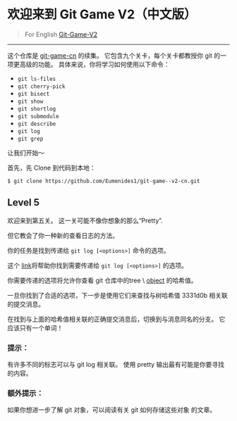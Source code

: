 # 欢迎来到 Git Game V2（中文版）
> For English [Git-Game-V2](https://github.com/git-game/git-game-v2)

----

这个仓库是 [git-game-cn](https://github.com/Eumenides1/git-game-cn) 的续集。 它包含九个关卡，每个关卡都教授你 git 的一项更高级的功能。 具体来说，你将学习如何使用以下命令：

* `git ls-files`                  
* `git cherry-pick`               
* `git bisect`                    
* `git show`          
* `git shortlog`                  
* `git submodule`
* `git describe`                  
* `git log`           
* `git grep`

让我们开始～

首先，先 Clone 到代码到本地：
```
$ git clone https://github.com/Eumenides1/git-game--v2-cn.git
```
## Level 5
欢迎来到第五关。 这一关可能不像你想象的那么“Pretty”.

但它教会了你一种新的查看日志的方法。 

你的任务是找到传递给 `git log [<options>]` 命令的选项。

这个 [link](http://git-scm.com/docs/git-log)将帮助你找到需要传递给 `git log [<options>]` 的选项。 
 
你需要传递的选项将允许你查看 git 仓库中的tree \ [object](https://git-scm.com/book/en/v2/Git-Internals-Git-Objects)  的哈希值。

一旦你找到了合适的选项，下一步是使用它们来查找与树哈希值 3331d0b 相关联的提交消息。

在找到与上面的哈希值相关联的正确提交消息后，切换到与消息同名的分支。 它应该只有一个单词！

### 提示： 

有许多不同的标志可以与 git log 相关联。 使用 pretty 输出最有可能是你要寻找的内容。

### 额外提示： 

如果你想进一步了解 git 对象，可以阅读有关 git 如何存储这些对象 的文章。





